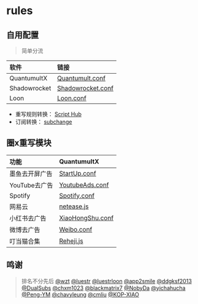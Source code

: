 # rules
## 自用配置
> 简单分流

| 软件 | 链接 |
| :-----| :---- |
|QuantumultX|  [Quantumult.conf](https://raw.githubusercontent.com/lywjames/rules/main/QuantumultX/Quantumult.conf) |
|Shadowrocket|  [Shadowrocket.conf](https://raw.githubusercontent.com/lywjames/rules/main/Shadowrocket/Shadowrocket.conf) |
|Loon|  [Loon.conf](https://raw.githubusercontent.com/lywjames/rules/main/Loon/loon.conf) |


* 重写规则转换： [Script Hub](https://scripthub.vercel.app/)
* 订阅转换： [subchange](https://subchange.cckj.us.kg/)


## 圈x重写模块

| 功能 | QuantumultX |
| :-----| :---- |
|墨鱼去开屏广告|  [StartUp.conf](https://raw.githubusercontent.com/ddgksf2013/Rewrite/master/AdBlock/StartUp.conf) |
|YouTube去广告|  [YoutubeAds.conf](https://raw.githubusercontent.com/ddgksf2013/Rewrite/master/AdBlock/YoutubeAds.conf) |
|Spotify|  [Spotify.conf](https://raw.githubusercontent.com/app2smile/rules/master/module/spotify.conf) |
|网易云|  [netease.js](https://raw.githubusercontent.com/Yuheng0101/X/main/Scripts/NeteaseCloudMusic/netease.js) |
|小红书去广告|  [XiaoHongShu.conf](https://raw.githubusercontent.com/ddgksf2013/Rewrite/master/AdBlock/XiaoHongShu.conf) |
|微博去广告|  [Weibo.conf](https://raw.githubusercontent.com/ddgksf2013/Rewrite/master/AdBlock/Weibo.conf) |
|叮当猫合集|  [Reheji.js](https://raw.githubusercontent.com/chxm1023/Rewrite/main/Reheji.js) |










## 鸣谢
> 排名不分先后
[@wzt](https://github.com/wztt7/rules)
[@luestr](https://github.com/luestr/ShuntRules/blob/main/README.md)
[@luestrloon](https://github.com/luestr/ProxyResource)
[@app2smile](https://github.com/app2smile)
[@ddgksf2013](https://github.com/ddgksf2013)
[@DualSubs](https://github.com/DualSubs)
[@chxm1023](https://github.com/chxm1023/Rewrite)
[@blackmatrix7](https://github.com/blackmatrix7/ios_rule_script)
[@NobyDa](https://github.com/NobyDa)
[@yichahucha](https://github.com/yichahucha)
[@Peng-YM](https://github.com/Peng-YM)
[@chavyleung](https://github.com/chavyleung)
[@cmliu](https://github.com/cmliu)
[@KOP-XIAO](https://github.com/KOP-XIAO)
